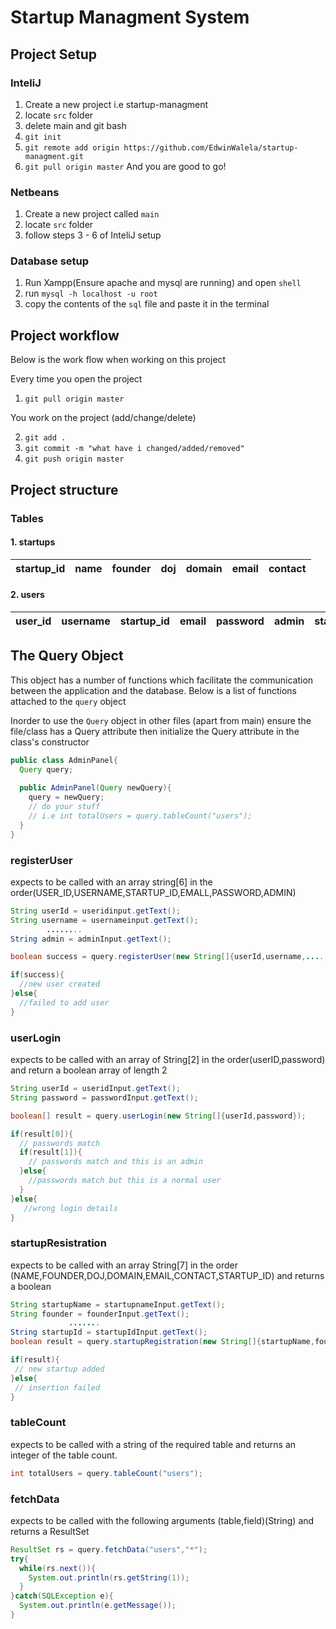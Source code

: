 # Startup Managment System

## Project Setup
### InteliJ 
1. Create a new project i.e startup-managment
2. locate `src` folder 
3. delete main and git bash
4. ` git init `
5. ` git remote add origin https://github.com/EdwinWalela/startup-managment.git `
6. ` git pull origin master `
And you are good to go!

### Netbeans
1. Create a new project called `main`
2. locate `src` folder
3. follow steps 3 - 6 of InteliJ setup

### Database setup
1. Run Xampp(Ensure apache and mysql are running) and open `shell`
2. run `mysql -h localhost -u root`
3. copy the contents of the `sql` file and paste it in the terminal

## Project workflow
Below is the work flow when working on this project

Every time you open the project
1. `git pull origin master`

You work on the project (add/change/delete)


2. `git add .`
3. `git commit -m "what have i changed/added/removed"`
4. `git push origin master`

## Project structure

### Tables
#### 1. startups
| startup_id        | name           | founder  |doj        | domain     | email  | contact|
| -------------     |-------------   | -----    | --------  |------------| -------|--------|
#### 2. users
| user_id      | username       | startup_id| email     | password   | admin  | startup_id|
| --------     |-------------   | -----     | --------  |------------| -------|----------|


## The Query Object
This object has a number of functions which facilitate the communication between the application and the database. Below is a list of functions attached to the `query` object

Inorder to use the `Query` object in other files (apart from main) ensure the file/class has a Query attribute then initialize the Query attribute in the class's constructor
```java
public class AdminPanel{
  Query query;
  
  public AdminPanel(Query newQuery){
    query = newQuery;
    // do your stuff
    // i.e int totalUsers = query.tableCount("users");
  }
}
```

### registerUser
expects to be called with an array string[6] in the order(USER_ID,USERNAME,STARTUP_ID,EMALL,PASSWORD,ADMIN)

```java
String userId = useridinput.getText();
String username = usernameinput.getText();
        ........
String admin = adminInput.getText();

boolean success = query.registerUser(new String[]{userId,username,....,admin});

if(success){
  //new user created 
}else{
  //failed to add user
}
```
### userLogin
expects to be called with an array of String[2] in the order(userID,password) and return a boolean array of length 2
```java
String userId = useridInput.getText();
String password = passwordInput.getText();

boolean[] result = query.userLogin(new String[]{userId,password});

if(result[0]){
  // passwords match
  if(result[1]){
    // passwords match and this is an admin
  }else{
    //passwords match but this is a normal user
  }
}else{
   //wrong login details
}

```
  
### startupResistration
expects to be called with an array String[7] in the order (NAME,FOUNDER,DOJ,DOMAIN,EMAIL,CONTACT,STARTUP_ID) and returns a boolean

```java
String startupName = startupnameInput.getText();
String founder = founderInput.getText();
             .......
String startupId = startupIdInput.getText();
boolean result = query.startupRegistration(new String[]{startupName,founder,......,startupId});

if(result){
 // new startup added
}else{
 // insertion failed
}
```
### tableCount
expects to be called with a string of the required table and returns an integer of the table count.

```java
int totalUsers = query.tableCount("users");
```

### fetchData
expects to be called with the following arguments (table,field)(String) and returns a ResultSet

```java
ResultSet rs = query.fetchData("users","*");
try{
  while(rs.next()){
    System.out.println(rs.getString(1));
  }
}catch(SQLException e){ 
  System.out.println(e.getMessage());
}

```

